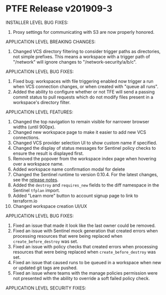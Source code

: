 # PTFE Release v201909-3


INSTALLER LEVEL BUG FIXES:
1. Proxy settings for communicating with S3 are now properly honored.

APPLICATION LEVEL BREAKING CHANGES:
1. Changed VCS directory filtering to consider trigger paths as directories, not simple prefixes. This means a workspace with a trigger path of "/network" will ignore changes to "/network-security/a/b/c".

APPLICATION LEVEL BUG FIXES:
1. Fixed bug: workspaces with file triggering enabled now trigger a run when VCS connection changes, or when created with "queue all runs".
1. Added the ability to configure whether or not TFE will send a passing commit status to pull requests which do not modify files present in a workspace's directory filter.

 APPLICATION LEVEL FEATURES:

1. Changed the top navigation to remain visible for narrower browser widths (until 900px).
1. Changed new workspace page to make it easier to add new VCS connections.
1. Changed VCS provider selection UI to show custom name if specified.
1. Changed the display of status messages for Sentinel policy checks to ensure the result is displayed first.
1. Removed the popover from the workspace index page when hovering over a workspace name.
1. Added workspace name confirmation modal for delete
1. Changed the Sentinel runtime to version 0.10.4. For the latest changes, see the [release notes](https://docs.hashicorp.com/sentinel/changelog#0-10-4-august-15-2019-).
1. Added the `destroy` and `requires_new` fields to the diff namespace in the Sentinel `tfplan` import.
1. Added "Learn more" button to account signup page to link to terraform.io
1. Changed workspace creation UI/UX

 APPLICATION LEVEL BUG FIXES:

1. Fixed an issue that made it look like the last owner could be removed.
1. Fixed an issue with Sentinel mock generation that created errors when processing resources that were being replaced when `create_before_destroy` was set.
1. Fixed an issue with policy checks that created errors when processing resources that were being replaced when `create_before_destroy` was set.
1. Fixed an issue that caused runs to be queued in a workspace when new or updated git tags are pushed.
1. Fixed an issue where teams with the manage policies permission were not presented with the ability to override a soft failed policy check.

 APPLICATION LEVEL SECURITY FIXES:



